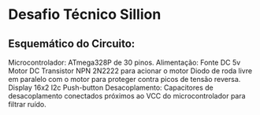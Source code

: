 # Desafio Técnico Sillion


## Esquemático do Circuito:
 
Microcontrolador: ATmega328P de 30 pinos.
Alimentação: Fonte DC 5v
Motor DC
Transistor NPN 2N2222 para acionar o motor
Diodo de roda livre em paralelo com o motor para proteger contra picos de tensão reversa.
Display 16x2 I2c
Push-button
Desacoplamento: Capacitores de desacoplamento conectados próximos ao VCC do microcontrolador para filtrar ruído.




